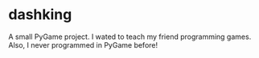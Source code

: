 # dashking
A small PyGame project. I wated to teach my friend programming games. Also, I never programmed in PyGame before!
